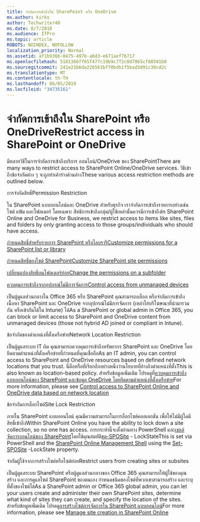 ```yaml
---
title: จำกัดการเข้าถึงใน SharePoint หรือ OneDrive
ms.author: kirks
author: Techwriter40
ms.date: 8/7/2018
ms.audience: ITPro
ms.topic: article
ROBOTS: NOINDEX, NOFOLLOW
localization_priority: Normal
ms.assetid: af1b936b-0475-497b-a6d3-e671aef7b717
ms.openlocfilehash: 5101366ff65f477c19b9c7f2c0d7065cf88501b0
ms.sourcegitcommit: 241e21b6da226563bf70bdb1f5bad3d91c38cd2c
ms.translationtype: MT
ms.contentlocale: th-TH
ms.lasthandoff: 06/05/2019
ms.locfileid: "34735161"
---
```

# <a name="restrict-access-in-sharepoint-or-onedrive"></a><span data-ttu-id="7cbd3-102">จำกัดการเข้าถึงใน SharePoint หรือ OneDrive</span><span class="sxs-lookup"><span data-stu-id="7cbd3-102">Restrict access in SharePoint or OneDrive</span></span>

<span data-ttu-id="7cbd3-103">มีหลายวิธีในการจำกัดการเข้าถึงบริการ ออนไลน์/OneDrive ของ SharePoint</span><span class="sxs-lookup"><span data-stu-id="7cbd3-103">There are many ways to restrict access to SharePoint Online/OneDrive services.</span></span> <span data-ttu-id="7cbd3-104">วิธีเข้าถึงข้อจำกัดต่าง ๆ จะถูกทำเค้าร่างด้านล่าง</span><span class="sxs-lookup"><span data-stu-id="7cbd3-104">These various access restriction methods are outlined below.</span></span> 

<span data-ttu-id="7cbd3-105">การจำกัดสิทธิ์</span><span class="sxs-lookup"><span data-stu-id="7cbd3-105">Permission Restriction</span></span>

<span data-ttu-id="7cbd3-106">ใน SharePoint แบบออนไลน์และ OneDrive สำหรับธุรกิจ เราจำกัดการเข้าถึงรายการอย่างเช่นไซต์ แฟ้ม และโฟลเดอร์ โดยเฉพาะ สิทธิการเข้าถึงกลุ่ม/ผู้ใช้เหล่านั้นควรมีการเข้าถึง</span><span class="sxs-lookup"><span data-stu-id="7cbd3-106">In SharePoint Online and OneDrive for Business, we restrict access to items like sites, files and folders by only granting access to those groups/individuals who should have access.</span></span>

[<span data-ttu-id="7cbd3-107">กำหนดสิทธิ์สำหรับรายการ SharePoint หรือไลบรารี</span><span class="sxs-lookup"><span data-stu-id="7cbd3-107">Customize permissions for a SharePoint list or library</span></span>](https://support.office.com/en-us/article/Customize-permissions-for-a-SharePoint-list-or-library-02d770f3-59eb-4910-a608-5f84cc297782)

[<span data-ttu-id="7cbd3-108">กำหนดสิทธิ์ของไซต์ SharePoint</span><span class="sxs-lookup"><span data-stu-id="7cbd3-108">Customize SharePoint site permissions</span></span>](https://docs.microsoft.com/en-us/sharepoint/customize-sharepoint-site-permissions)

[<span data-ttu-id="7cbd3-109">เปลี่ยนแปลงสิทธิ์บนโฟลเดอร์ย่อย</span><span class="sxs-lookup"><span data-stu-id="7cbd3-109">Change the permissions on a subfolder</span></span>](https://support.office.com/en-us/article/Change-the-permissions-on-a-subfolder-5427BD7C-F20A-4F75-8CF2-5359DD45A1A6)

[<span data-ttu-id="7cbd3-110">ควบคุมการเข้าถึงจากอุปกรณ์ไม่มีการจัดการ</span><span class="sxs-lookup"><span data-stu-id="7cbd3-110">Control access from unmanaged devices</span></span>](https://docs.microsoft.com/en-us/sharepoint/control-access-from-unmanaged-devices)

<span data-ttu-id="7cbd3-111">เป็นผู้ดูแลส่วนกลางใน Office 365 หรือ SharePoint คุณสามารถบล็อก หรือจำกัดการเข้าถึงเนื้อหา SharePoint และ OneDrive จากอุปกรณ์ไม่มีการจัดการ (เหล่าไฮบริโฆษณาที่นำมารวมกัน หรือเข้ากันได้ใน Intune) ได้</span><span class="sxs-lookup"><span data-stu-id="7cbd3-111">As a SharePoint or global admin in Office 365, you can block or limit access to SharePoint and OneDrive content from unmanaged devices (those not hybrid AD joined or compliant in Intune).</span></span>

<span data-ttu-id="7cbd3-112">ข้อจำกัดของตำแหน่งที่ตั้งเครือข่าย</span><span class="sxs-lookup"><span data-stu-id="7cbd3-112">Network Location Restriction</span></span>

<span data-ttu-id="7cbd3-113">เป็นผู้ดูแลระบบ IT ผิด คุณสามารถควบคุมการเข้าถึงทรัพยากร SharePoint และ OneDrive โดยยึดตามตำแหน่งที่ตั้งเครือข่ายที่กำหนดที่คุณเชื่อถือ</span><span class="sxs-lookup"><span data-stu-id="7cbd3-113">As an IT admin, you can control access to SharePoint and OneDrive resources based on defined network locations that you trust.</span></span> <span data-ttu-id="7cbd3-114">นี่คือหรือที่เรียกอีกอย่างหนึ่งว่านโยบายที่อ้างอิงตำแหน่งที่ตั้ง</span><span class="sxs-lookup"><span data-stu-id="7cbd3-114">This is also known as location-based policy.</span></span> <span data-ttu-id="7cbd3-115">สำหรับข้อมูลเพิ่มเติม โปรดดูที่[ควบคุมการเข้าถึงแบบออนไลน์ของ SharePoint และข้อมูล OneDrive โดยยึดตามตำแหน่งที่ตั้งเครือข่าย](https://docs.microsoft.com/en-us/sharepoint/control-access-based-on-network-location)</span><span class="sxs-lookup"><span data-stu-id="7cbd3-115">For more information, please see [Control access to SharePoint Online and OneDrive data based on network location](https://docs.microsoft.com/en-us/sharepoint/control-access-based-on-network-location)</span></span>

<span data-ttu-id="7cbd3-116">ข้อจำกัดการล็อกไซต์</span><span class="sxs-lookup"><span data-stu-id="7cbd3-116">Site Lock Restriction</span></span> 

<span data-ttu-id="7cbd3-117">ภายใน SharePoint แบบออนไลน์ คุณมีความสามารถในการล็อกไซต์คอลเลกชัน เพื่อให้ไม่มีผู้ใดมีสิทธิ์เข้าถึง</span><span class="sxs-lookup"><span data-stu-id="7cbd3-117">Within SharePoint Online you have the ability to lock down a site collection, so no one has access.</span></span> <span data-ttu-id="7cbd3-118">การกระทำนี้จะตั้งผ่านทาง PowerShell และ[เชลล์จัดการออนไลน์ของ SharePoint](https://docs.microsoft.com/en-us/powershell/sharepoint/sharepoint-online/connect-sharepoint-online?view=sharepoint-ps)โดยใช้คุณสมบัติ[ชุด-SPOSite](https://docs.microsoft.com/en-us/powershell/module/sharepoint-online/set-sposite?view=sharepoint-ps) - LockState</span><span class="sxs-lookup"><span data-stu-id="7cbd3-118">This is set via PowerShell and the [SharePoint Online Management Shell](https://docs.microsoft.com/en-us/powershell/sharepoint/sharepoint-online/connect-sharepoint-online?view=sharepoint-ps) using the [Set-SPOSite](https://docs.microsoft.com/en-us/powershell/module/sharepoint-online/set-sposite?view=sharepoint-ps) -LockState property.</span></span>

<span data-ttu-id="7cbd3-119">จำกัดผู้ใช้จากการสร้างไซต์หรือไซต์ย่อย</span><span class="sxs-lookup"><span data-stu-id="7cbd3-119">Restrict users from creating sites or subsites</span></span>

<span data-ttu-id="7cbd3-120">เป็นผู้ดูแลระบบ SharePoint หรือผู้ดูแลส่วนกลางของ Office 365 คุณสามารถให้ผู้ใช้ของคุณสร้าง และการดูแลไซต์ SharePoint ของตนเอง กำหนดชนิดของไซต์ที่พวกเขาสามารถสร้าง และระบุที่ตั้งของไซต์ได้</span><span class="sxs-lookup"><span data-stu-id="7cbd3-120">As a SharePoint admin or Office 365 global admin, you can let your users create and administer their own SharePoint sites, determine what kind of sites they can create, and specify the location of the sites.</span></span> <span data-ttu-id="7cbd3-121">สำหรับข้อมูลเพิ่มเติม โปรดดู[การสร้างไซต์การจัดการใน SharePoint แบบออนไลน์](https://docs.microsoft.com/en-us/sharepoint/manage-site-creation)</span><span class="sxs-lookup"><span data-stu-id="7cbd3-121">For more information, please see [Manage site creation in SharePoint Online](https://docs.microsoft.com/en-us/sharepoint/manage-site-creation)</span></span>

